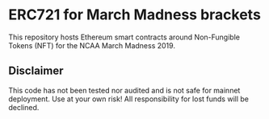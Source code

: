 # ERC721 for March Madness brackets

This repository hosts Ethereum smart contracts around Non-Fungible Tokens (NFT) for the NCAA March Madness 2019.

## Disclaimer

This code has not been tested nor audited and is not safe for mainnet deployment. Use at your own risk! All responsibility for lost funds will be declined.